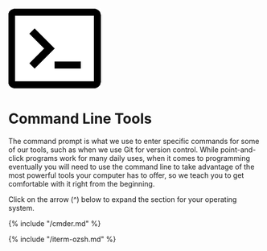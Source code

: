 ![](/assets/terminalSmall.png)
# Command Line Tools

The command prompt is what we use to enter specific commands for some of our tools, such as when we use Git for version control. While point-and-click programs work for many daily uses, when it comes to programming eventually you will need to use the command line to take advantage of the most powerful tools your computer has to offer, so we teach you to get comfortable with it right from the beginning.

Click on the arrow (^) below to expand the section for your operating system.

<!--sec data-title="Windows" data-id="section0" data-show=true data-collapse=true ces-->

{% include "/cmder.md" %}

<!--endsec-->

<!--sec data-title="Mac" data-id="section1" data-show=true data-collapse=true ces-->
{% include "/iterm-ozsh.md" %}

<!--endsec-->
